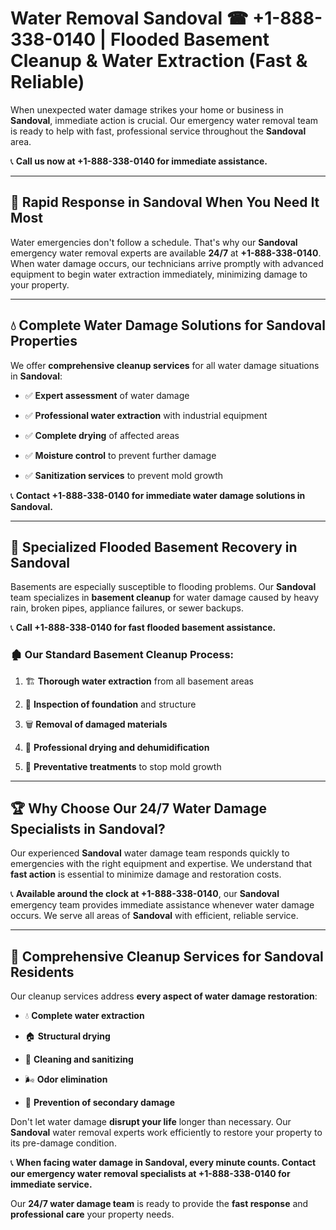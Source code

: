 # Water Removal Sandoval ☎ +1-888-338-0140 | Flooded Basement Cleanup & Water Extraction (Fast & Reliable)

When unexpected water damage strikes your home or business in **Sandoval**, immediate action is crucial. Our emergency water removal team is ready to help with fast, professional service throughout the **Sandoval** area. 

📞 **Call us now at +1-888-338-0140 for immediate assistance.**
---
## 🚀 Rapid Response in Sandoval When You Need It Most
Water emergencies don't follow a schedule. That's why our **Sandoval** emergency water removal experts are available **24/7** at **+1-888-338-0140**. When water damage occurs, our technicians arrive promptly with advanced equipment to begin water extraction immediately, minimizing damage to your property.
---
## 💧 Complete Water Damage Solutions for Sandoval Properties
We offer **comprehensive cleanup services** for all water damage situations in **Sandoval**:
- ✅ **Expert assessment** of water damage  
- ✅ **Professional water extraction** with industrial equipment  
- ✅ **Complete drying** of affected areas  
- ✅ **Moisture control** to prevent further damage  
- ✅ **Sanitization services** to prevent mold growth  
📞 **Contact +1-888-338-0140 for immediate water damage solutions in Sandoval.**
---
## 🌊 Specialized Flooded Basement Recovery in Sandoval
Basements are especially susceptible to flooding problems. Our **Sandoval** team specializes in **basement cleanup** for water damage caused by heavy rain, broken pipes, appliance failures, or sewer backups. 
📞 **Call +1-888-338-0140 for fast flooded basement assistance.**
### 🏚️ Our Standard Basement Cleanup Process:
1. 🏗️ **Thorough water extraction** from all basement areas  
2. 🔎 **Inspection of foundation** and structure  
3. 🗑️ **Removal of damaged materials**  
4. 💨 **Professional drying and dehumidification**  
5. 🚫 **Preventative treatments** to stop mold growth  
---
## 🏆 Why Choose Our 24/7 Water Damage Specialists in Sandoval?
Our experienced **Sandoval** water damage team responds quickly to emergencies with the right equipment and expertise. We understand that **fast action** is essential to minimize damage and restoration costs.
📞 **Available around the clock at +1-888-338-0140**, our **Sandoval** emergency team provides immediate assistance whenever water damage occurs. We serve all areas of **Sandoval** with efficient, reliable service.
---
## 🧹 Comprehensive Cleanup Services for Sandoval Residents
Our cleanup services address **every aspect of water damage restoration**:
- 💧 **Complete water extraction**  
- 🏠 **Structural drying**  
- 🧼 **Cleaning and sanitizing**  
- 🌬️ **Odor elimination**  
- 🚫 **Prevention of secondary damage**  
Don't let water damage **disrupt your life** longer than necessary. Our **Sandoval** water removal experts work efficiently to restore your property to its pre-damage condition.
📞 **When facing water damage in Sandoval, every minute counts. Contact our emergency water removal specialists at +1-888-338-0140 for immediate service.**
Our **24/7 water damage team** is ready to provide the **fast response** and **professional care** your property needs.
